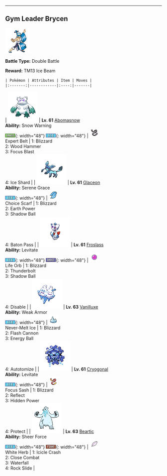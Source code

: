---

## Gym Leader Brycen

![Gym Leader Brycen](../../assets/important_trainers/brycen.png "Gym Leader Brycen")

**Battle Type:** Double Battle

**Reward:** TM13 Ice Beam

    | Pokémon | Attributes | Item | Moves |
    |:-------:|------------|:----:|-------|
| ![Abomasnow](../../assets/sprites/abomasnow/front.png "Abomasnow: They appear when the snow flowers bloom. When the petals fall, they retreat to places unknown again.") | **Lv. 61** [Abomasnow](../../pokemon/abomasnow.md/)<br>**Ability:** <span class="tooltip" title="The Pokémon summons a hailstorm in battle.">Snow Warning</span><br>![grass](../../assets/types/grass.png "Grass"){: width="48"} ![ice](../../assets/types/ice.png "Ice"){: width="48"} | ![Expert Belt](../../assets/items/expert-belt.png "Expert Belt")<br><span class="tooltip" title="An item to be held by a Pokémon. It is a well-worn belt that slightly boosts the power of supereffective moves.">Expert Belt</span> | 1: <span class='tooltip' title='A howling blizzard is summoned to strike the opposing team. It may also freeze them solid.'>Blizzard</span><br>2: <span class='tooltip' title='The user slams its rugged body into the target to attack. The user also sustains serious damage.'>Wood Hammer</span><br>3: <span class='tooltip' title='The user heightens its mental focus and unleashes its power. It may also lower the target’s Sp. Def.'>Focus Blast</span><br>4: <span class='tooltip' title='The user flash freezes chunks of ice and hurls them at the target. This move always goes first.'>Ice Shard</span> |
| ![Glaceon](../../assets/sprites/glaceon/front.png "Glaceon: By controlling its body heat, it can freeze the atmosphere around it to make a diamond-dust flurry.") | **Lv. 61** [Glaceon](../../pokemon/glaceon.md/)<br>**Ability:** <span class="tooltip" title="Boosts the likelihood of added effects appearing.">Serene Grace</span><br>![ice](../../assets/types/ice.png "Ice"){: width="48"} | ![Choice Scarf](../../assets/items/choice-scarf.png "Choice Scarf")<br><span class="tooltip" title="An item to be held by a Pokémon. This scarf boosts Speed, but allows the use of only one of its moves.">Choice Scarf</span> | 1: <span class='tooltip' title='A howling blizzard is summoned to strike the opposing team. It may also freeze them solid.'>Blizzard</span><br>2: <span class='tooltip' title='The user makes the ground under the target erupt with power. It may also lower the target’s Sp. Def.'>Earth Power</span><br>3: <span class='tooltip' title='The user hurls a shadowy blob at the target. It may also lower the target’s Sp. Def stat.'>Shadow Ball</span><br>4: <span class='tooltip' title='The user switches places with a party Pokémon in waiting, passing along any stat changes.'>Baton Pass</span> |
| ![Froslass](../../assets/sprites/froslass/front.png "Froslass: It freezes prey by blowing its -58 degrees F breath. It is said to then secretly display its prey.") | **Lv. 61** [Froslass](../../pokemon/froslass.md/)<br>**Ability:** <span class="tooltip" title="Gives full immunity to all Ground-type moves.">Levitate</span><br>![ice](../../assets/types/ice.png "Ice"){: width="48"} ![ghost](../../assets/types/ghost.png "Ghost"){: width="48"} | ![Life Orb](../../assets/items/life-orb.png "Life Orb")<br><span class="tooltip" title="An item to be held by a Pokémon. It boosts the power of moves, but at the cost of some HP on each hit.">Life Orb</span> | 1: <span class='tooltip' title='A howling blizzard is summoned to strike the opposing team. It may also freeze them solid.'>Blizzard</span><br>2: <span class='tooltip' title='A strong electric blast is loosed at the target. It may also leave the target with paralysis.'>Thunderbolt</span><br>3: <span class='tooltip' title='The user hurls a shadowy blob at the target. It may also lower the target’s Sp. Def stat.'>Shadow Ball</span><br>4: <span class='tooltip' title='For four turns, this move prevents the target from using the move it last used.'>Disable</span> |
| ![Vanilluxe](../../assets/sprites/vanilluxe/front.png "Vanilluxe: Swallowing large amounts of water, they make snow clouds inside their bodies and attack their foes with violent blizzards.") | **Lv. 63** [Vanilluxe](../../pokemon/vanilluxe.md/)<br>**Ability:** <span class="tooltip" title="Physical attacks lower Defense and raise Speed.">Weak Armor</span><br>![ice](../../assets/types/ice.png "Ice"){: width="48"} | ![Never-Melt Ice](../../assets/items/never-melt-ice.png "Never-Melt Ice")<br><span class="tooltip" title="An item to be held by a Pokémon. It is a piece of ice that repels heat and boosts Ice-type moves.">Never-Melt Ice</span> | 1: <span class='tooltip' title='A howling blizzard is summoned to strike the opposing team. It may also freeze them solid.'>Blizzard</span><br>2: <span class='tooltip' title='The user gathers all its light energy and releases it at once. It may also lower the target’s Sp. Def stat.'>Flash Cannon</span><br>3: <span class='tooltip' title='The user draws power from nature and fires it at the target. It may also lower the target’s Sp. Def.'>Energy Ball</span><br>4: <span class='tooltip' title='The user sheds part of its body to make itself lighter and sharply raise its Speed stat.'>Autotomize</span> |
| ![Cryogonal](../../assets/sprites/cryogonal/front.png "Cryogonal: When its body temperature goes up, it turns into steam and vanishes. When its temperature lowers, it returns to ice.") | **Lv. 61** [Cryogonal](../../pokemon/cryogonal.md/)<br>**Ability:** <span class="tooltip" title="Gives full immunity to all Ground-type moves.">Levitate</span><br>![ice](../../assets/types/ice.png "Ice"){: width="48"} | ![Focus Sash](../../assets/items/focus-sash.png "Focus Sash")<br><span class="tooltip" title="An item to be held by a Pokémon. If it has full HP, the holder will endure one potential KO attack, leaving 1 HP.">Focus Sash</span> | 1: <span class='tooltip' title='A howling blizzard is summoned to strike the opposing team. It may also freeze them solid.'>Blizzard</span><br>2: <span class='tooltip' title='A wondrous wall of light is put up to suppress damage from physical attacks for five turns.'>Reflect</span><br>3: <span class='tooltip' title='A unique attack that varies in type and intensity depending on the Pokémon using it.'>Hidden Power</span><br>4: <span class='tooltip' title='It enables the user to evade all attacks. Its chance of failing rises if it is used in succession.'>Protect</span> |
| ![Beartic](../../assets/sprites/beartic/front.png "Beartic: It can make its breath freeze at will. Very able in the water, it swims around in northern seas and catches prey.") | **Lv. 63** [Beartic](../../pokemon/beartic.md/)<br>**Ability:** <span class="tooltip" title="Removes added effects to increase move damage.">Sheer Force</span><br>![ice](../../assets/types/ice.png "Ice"){: width="48"} ![fighting](../../assets/types/fighting.png "Fighting"){: width="48"} | ![White Herb](../../assets/items/white-herb.png "White Herb")<br><span class="tooltip" title="An item to be held by a Pokémon. It restores any lowered stat in battle. It can be used only once.">White Herb</span> | 1: <span class='tooltip' title='The user attacks by harshly dropping an icicle onto the target. It may also make the target flinch.'>Icicle Crash</span><br>2: <span class='tooltip' title='The user fights the target up close without guarding itself. It also cuts the user’s Defense and Sp. Def.'>Close Combat</span><br>3: <span class='tooltip' title='The user charges at the target and may make it flinch. It can also be used to climb a waterfall.'>Waterfall</span><br>4: <span class='tooltip' title='Large boulders are hurled at the opposing team to inflict damage. It may also make the targets flinch.'>Rock Slide</span> |

